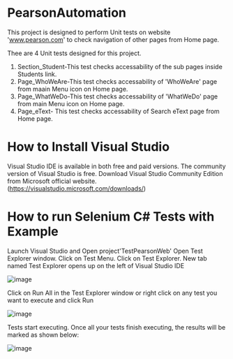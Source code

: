 # PearsonAutomation

This project is designed to perform Unit tests on website 'www.pearson.com' to check navigation of other pages from Home page.

Thee are 4 Unit tests designed for this project.
1. Section_Student-This test checks accessability of the sub pages inside Students link.
2. Page_WhoWeAre-This test checks accessability of 'WhoWeAre' page from maain Menu icon on Home page.
3. Page_WhatWeDo-This test checks accessability of 'WhatWeDo' page from main Menu icon on Home page.
4. Page_eText- This test checks accessability of Search eText page from Home page.

# How to Install Visual Studio
Visual Studio IDE is available in both free and paid versions. The community version of Visual Studio is free.
Download Visual Studio Community Edition from Microsoft official website. (https://visualstudio.microsoft.com/downloads/)

# How to run Selenium C# Tests with Example
Launch Visual Studio and Open project'TestPearsonWeb'
Open Test Explorer window. Click on Test Menu. Click on Test Explorer. New tab named Test Explorer opens up on the left of Visual Studio IDE

![image](https://user-images.githubusercontent.com/107007668/172637841-97a9dba0-17e2-4e0f-884d-8e53d47ef0aa.png)

Click on Run All in the Test Explorer window or right click on any test you want to execute and click Run

![image](https://user-images.githubusercontent.com/107007668/172638848-0e4d8b37-8e71-4da4-a0a7-a105cb1dffe4.png)

Tests start executing.
Once all your tests finish executing, the results will be marked as shown below:

![image](https://user-images.githubusercontent.com/107007668/172638949-81575930-ee9a-4300-b232-78385fb4ec0f.png)
